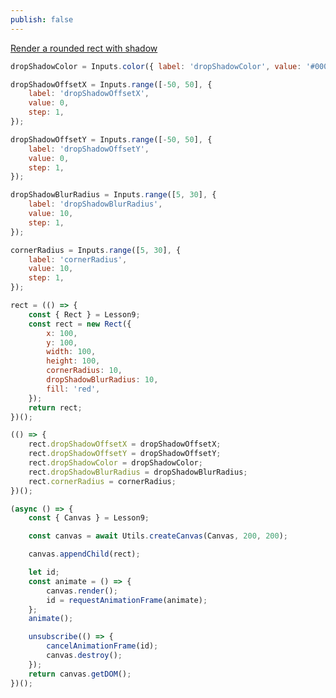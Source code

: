 ```yaml
---
publish: false
---
```


<a href="/guide/lesson-009">Render a rounded rect with shadow</a>

```js eval code=false
dropShadowColor = Inputs.color({ label: 'dropShadowColor', value: '#000000' });
```

```js eval code=false
dropShadowOffsetX = Inputs.range([-50, 50], {
    label: 'dropShadowOffsetX',
    value: 0,
    step: 1,
});
```

```js eval code=false
dropShadowOffsetY = Inputs.range([-50, 50], {
    label: 'dropShadowOffsetY',
    value: 0,
    step: 1,
});
```

```js eval code=false
dropShadowBlurRadius = Inputs.range([5, 30], {
    label: 'dropShadowBlurRadius',
    value: 10,
    step: 1,
});
```

```js eval code=false
cornerRadius = Inputs.range([5, 30], {
    label: 'cornerRadius',
    value: 10,
    step: 1,
});
```

```js eval code=false inspector=false
rect = (() => {
    const { Rect } = Lesson9;
    const rect = new Rect({
        x: 100,
        y: 100,
        width: 100,
        height: 100,
        cornerRadius: 10,
        dropShadowBlurRadius: 10,
        fill: 'red',
    });
    return rect;
})();
```

```js eval code=false inspector=false
(() => {
    rect.dropShadowOffsetX = dropShadowOffsetX;
    rect.dropShadowOffsetY = dropShadowOffsetY;
    rect.dropShadowColor = dropShadowColor;
    rect.dropShadowBlurRadius = dropShadowBlurRadius;
    rect.cornerRadius = cornerRadius;
})();
```

```js eval code=false
(async () => {
    const { Canvas } = Lesson9;

    const canvas = await Utils.createCanvas(Canvas, 200, 200);

    canvas.appendChild(rect);

    let id;
    const animate = () => {
        canvas.render();
        id = requestAnimationFrame(animate);
    };
    animate();

    unsubscribe(() => {
        cancelAnimationFrame(id);
        canvas.destroy();
    });
    return canvas.getDOM();
})();
```
